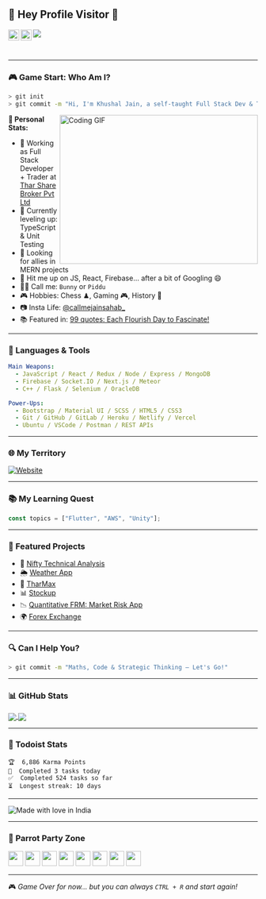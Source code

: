 ## :rainbow: Hey Profile Visitor :eyes:
<a href="https://github.com/85599">
  <img align="left" alt="Khushal Jain" width="22px" src="https://raw.githubusercontent.com/peterthehan/peterthehan/master/assets/github.svg" />
</a>
<a href="https://www.youtube.com/channel/UCW1KnyyxhYQ-SVtTYZLKoNw">
  <img align="left" alt="Khushal's Youtube" width="22px" src="https://raw.githubusercontent.com/peterthehan/peterthehan/master/assets/youtube.svg" />
</a>

![](https://visitor-badge.glitch.me/badge?page_id=85599.85599)

<br clear="left"/>

---

### 🎮 Game Start: Who Am I?
```bash
> git init
> git commit -m "Hi, I'm Khushal Jain, a self-taught Full Stack Dev & Trader from India 🧠💻📈"
```

<img align="right" alt="Coding GIF" src="https://raw.githubusercontent.com/abhisheknaiidu/abhisheknaiidu/master/code.gif" width="400" height="300" />

**🧩 Personal Stats:**

- 💼 Working as Full Stack Developer + Trader at [Thar Share Broker Pvt Ltd](https://tharshare.com/)
- 🌱 Currently leveling up: TypeScript & Unit Testing
- 🤝 Looking for allies in MERN projects
- 💬 Hit me up on JS, React, Firebase... after a bit of Googling 😄
- 👨‍🎤 Call me: `Bunny` or `Piddu`
- 🎮 Hobbies: Chess ♟, Gaming 🎮, History 📜
- 📷 Insta Life: [@callmejainsahab_](https://www.instagram.com/callmejainsahab_/)
- 📚 Featured in: [99 quotes: Each Flourish Day to Fascinate!](https://www.amazon.com/dp/B08HSC46XT)

---

### 🧰 Languages & Tools

```yaml
Main Weapons:
  - JavaScript / React / Redux / Node / Express / MongoDB
  - Firebase / Socket.IO / Next.js / Meteor
  - C++ / Flask / Selenium / OracleDB

Power-Ups:
  - Bootstrap / Material UI / SCSS / HTML5 / CSS3
  - Git / GitHub / GitLab / Heroku / Netlify / Vercel
  - Ubuntu / VSCode / Postman / REST APIs
```

---

### 🌐 My Territory

[![Website](https://img.shields.io/badge/PortfolioWebsite-KhushalJain-2648ff?style=flat-square&logo=google-chrome)](https://85599.github.io/)

---

### 📚 My Learning Quest

```javascript
const topics = ["Flutter", "AWS", "Unity"];
```

---

### 🚀 Featured Projects

- 🧠 [Nifty Technical Analysis](https://github.com/85599/Niftytechnical-analysis)
- 🌦 [Weather App](https://github.com/85599/WeatherApp.github.io)
- 🤖 [TharMax](https://github.com/85599/TharMax)
- 📊 [Stockup](https://github.com/85599/Stockup.github.io)
- 📉 [Quantitative FRM: Market Risk App](https://github.com/85599/Quantitative-FRM---Market-Risk-App)
- 🌍 [Forex Exchange](https://github.com/85599/Forex-excahnge)

---

### 🔍 Can I Help You?
```bash
> git commit -m "Maths, Code & Strategic Thinking – Let's Go!"
```

---

### 📊 GitHub Stats

<a href="https://github.com/85599">
  <img align="center" src="https://github-readme-stats.vercel.app/api/top-langs/?username=85599&theme=tokyonight" />
</a>
<a href="https://github.com/85599">
 <img align="center" src="https://github-readme-stats.vercel.app/api?username=85599&show_icons=true&line_height=40&theme=tokyonight&count_private=true" />
</a>

---

### 🚧 Todoist Stats

```
🏆  6,886 Karma Points
🌸  Completed 3 tasks today
✅  Completed 524 tasks so far
⏳  Longest streak: 10 days
```

---

![Made with love in India](https://madewithlove.now.sh/in?heart=true&template=for-the-badge)

---

### 🦜 Parrot Party Zone

<div>
  <img src="https://cultofthepartyparrot.com/parrots/hd/githubparrot.gif" width="30" />
  <img src="https://cultofthepartyparrot.com/flags/hd/indiaparrot.gif" width="30" />
  <img src="https://cultofthepartyparrot.com/parrots/asyncparrot.gif" width="30" />
  <img src="https://cultofthepartyparrot.com/parrots/hd/opensourceparrot.gif" width="30" />
  <img src="https://cultofthepartyparrot.com/parrots/hd/hypnoparrotlight.gif" width="30" />
  <img src="https://cultofthepartyparrot.com/parrots/hd/scienceparrot.gif" width="30" />
  <img src="https://cultofthepartyparrot.com/parrots/hd/pirateparrot.gif" width="30" />
  <img src="https://cultofthepartyparrot.com/parrots/hd/moonwalkingparrot.gif" width="30" />
</div>

---

🎮 _Game Over for now... but you can always `CTRL + R` and start again!_
